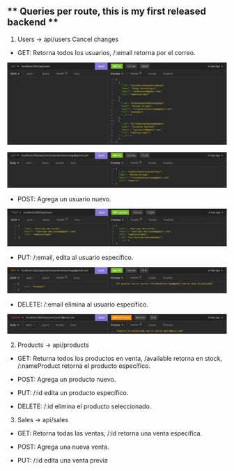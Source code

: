## ** Queries per route, this is my first released backend **

1. Users -> api/users
      Cancel changes

- GET: Retorna todos los usuarios, /:email retorna por el correo.

![Screenshot](https://raw.githubusercontent.com/Ziellos05/Ziellos05/main/img/1-getusers.png)

![Screenshot](https://raw.githubusercontent.com/Ziellos05/Ziellos05/main/img/1-useremail.png)

- POST: Agrega un usuario nuevo.

![Screenshot](https://raw.githubusercontent.com/Ziellos05/Ziellos05/main/img/1-users.png)

- PUT: /:email, edita al usuario específico.

![Screenshot](https://raw.githubusercontent.com/Ziellos05/Ziellos05/main/img/1-putemail.png)

- DELETE: /:email elimina al usuario específico.

![Screenshot](https://raw.githubusercontent.com/Ziellos05/Ziellos05/main/img/1-delemail.png)

2. Products -> api/products

- GET: Returna todos los productos en venta, /available retorna en stock, /:nameProduct retorna el producto específico.

- POST: Agrega un producto nuevo.

- PUT: /:id edita un producto específico.

- DELETE: /:id elimina el producto seleccionado.

3. Sales -> api/sales

- GET: Retorna todas las ventas, /:id retorna una venta específica.

- POST: Agrega una nueva venta.

- PUT: /:id edita una venta previa
